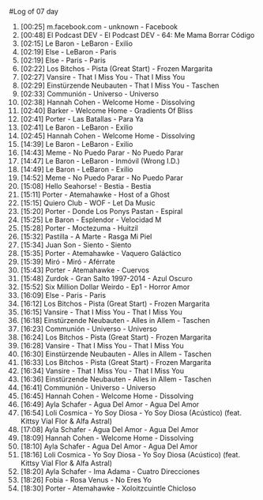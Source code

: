 #Log of 07 day

1. [00:25] m.facebook.com - unknown - Facebook
1. [00:48] El Podcast DEV - El Podcast DEV - 64: Me Mama Borrar Código
1. [02:15] Le Baron - LeBaron - Exilio
1. [02:19] Else - LeBaron - Paris
1. [02:19] Else - Paris - Paris
1. [02:22] Los Bitchos - Pista (Great Start) - Frozen Margarita
1. [02:27] Vansire - That I Miss You - That I Miss You
1. [02:29] Einstürzende Neubauten - That I Miss You - Taschen
1. [02:33] Communión - Universo - Universo
1. [02:38] Hannah Cohen - Welcome Home - Dissolving
1. [02:40] Barker - Welcome Home - Gradients Of Bliss
1. [02:41] Porter - Las Batallas - Para Ya
1. [02:41] Le Baron - LeBaron - Exilio
1. [02:45] Hannah Cohen - Welcome Home - Dissolving
1. [14:39] Le Baron - LeBaron - Exilio
1. [14:43] Meme - No Puedo Parar - No Puedo Parar
1. [14:47] Le Baron - LeBaron - Inmóvil (Wrong I.D.)
1. [14:49] Le Baron - LeBaron - Exilio
1. [14:52] Meme - No Puedo Parar - No Puedo Parar
1. [15:08] Hello Seahorse! - Bestia - Bestia
1. [15:11] Porter - Atemahawke - Host of a Ghost
1. [15:15] Quiero Club - WOF - Let Da Music
1. [15:20] Porter - Donde Los Ponys Pastan - Espiral
1. [15:25] Le Baron - Esplendor - Velocidad M
1. [15:28] Porter - Moctezuma - Huitzil
1. [15:32] Pastilla - A Marte - Rasga Mi Piel
1. [15:34] Juan Son - Siento - Siento
1. [15:35] Porter - Atemahawke - Vaquero Galáctico
1. [15:39] Miró - Miró - Aférrate
1. [15:43] Porter - Atemahawke - Cuervos
1. [15:48] Zurdok - Gran Salto 1997-2014 - Azul Oscuro
1. [15:52] Six Million Dollar Weirdo - Ep1 - Horror Amor
1. [16:09] Else - Paris - Paris
1. [16:12] Los Bitchos - Pista (Great Start) - Frozen Margarita
1. [16:15] Vansire - That I Miss You - That I Miss You
1. [16:18] Einstürzende Neubauten - Alles in Allem - Taschen
1. [16:23] Communión - Universo - Universo
1. [16:24] Los Bitchos - Pista (Great Start) - Frozen Margarita
1. [16:28] Vansire - That I Miss You - That I Miss You
1. [16:30] Einstürzende Neubauten - Alles in Allem - Taschen
1. [16:33] Los Bitchos - Pista (Great Start) - Frozen Margarita
1. [16:34] Vansire - That I Miss You - That I Miss You
1. [16:36] Einstürzende Neubauten - Alles in Allem - Taschen
1. [16:41] Communión - Universo - Universo
1. [16:45] Hannah Cohen - Welcome Home - Dissolving
1. [16:49] Ayla Schafer - Agua Del Amor - Agua Del Amor
1. [16:54] Loli Cosmica - Yo Soy Diosa - Yo Soy Diosa (Acústico) (feat. Kittsy Vial Flor & Alfa Astral)
1. [17:08] Ayla Schafer - Agua Del Amor - Agua Del Amor
1. [18:09] Hannah Cohen - Welcome Home - Dissolving
1. [18:10] Ayla Schafer - Agua Del Amor - Agua Del Amor
1. [18:16] Loli Cosmica - Yo Soy Diosa - Yo Soy Diosa (Acústico) (feat. Kittsy Vial Flor & Alfa Astral)
1. [18:20] Ayla Schafer - Ima Adama - Cuatro Direcciones
1. [18:26] Fobia - Rosa Venus - No Eres Yo
1. [18:30] Porter - Atemahawke - Xoloitzcuintle Chicloso
